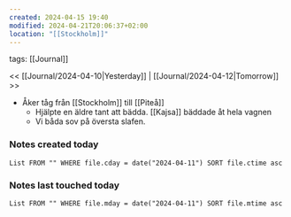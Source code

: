 ```yaml
---
created: 2024-04-15 19:40
modified: 2024-04-21T20:06:37+02:00
location: "[[Stockholm]]"
---
```

tags: [[Journal]] 

<< [[Journal/2024-04-10|Yesterday]] | [[Journal/2024-04-12|Tomorrow]] >>

- Åker tåg från [[Stockholm]] till [[Piteå]]
	- Hjälpte en äldre tant att bädda. [[Kajsa]] bäddade åt hela vagnen
	- Vi båda sov på översta slafen.

### Notes created today
```dataview
List FROM "" WHERE file.cday = date("2024-04-11") SORT file.ctime asc
```
### Notes last touched today
```dataview
List FROM "" WHERE file.mday = date("2024-04-11") SORT file.mtime asc
```